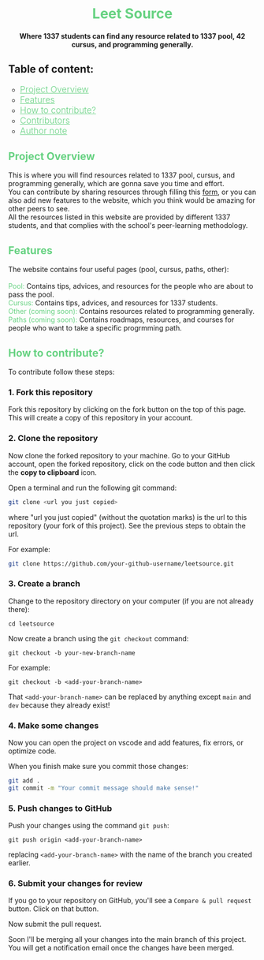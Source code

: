 <div align="center">
<h1 style="color: rgb(103, 210, 130)">Leet Source</h1>
<h4>Where 1337 students can find any resource related to 1337 pool, 42 cursus, and programming generally.</h4>
</div>
<div>
<h2>Table of content:</h2>
<ul style="list-style: circle">
<li><a style="color: rgb(103, 210, 130); font-weight: 300; font-size: 1.1rem" href="#overview">Project Overview</a></li>
<li><a style="color: rgb(103, 210, 130); font-weight: 300; font-size: 1.1rem" href="#featurea">Features</a></li>
<li><a style="color: rgb(103, 210, 130); font-weight: 300; font-size: 1.1rem" href="#contribute">How to contribute?</a></li>
<li><a style="color: rgb(103, 210, 130); font-weight: 300; font-size: 1.1rem" href="/okeh">Contributors</a></li>
<li><a style="color: rgb(103, 210, 130); font-weight: 300; font-size: 1.1rem" href="/okeh">Author note</a></li>
</ul>
</div>

<div id="#overview">
<h2 style="color: rgb(103, 210, 130)">Project Overview</h2>
<p>This is where you will find resources related to 1337 pool, cursus, and programming generally, which are gonna save you time and effort.<br />You can contribute by sharing resources through filling this <a href="https://docs.google.com/forms/d/e/1FAIpQLScYmjB0-J9PVDfjYXN8T7Jx65IMQDm-zImYK6sNWfDfGV55_A/viewform?usp=sf_link" tarrget="_blank">form</a>, or you can also add new features to the website, which you think would be amazing for other peers to see.<br />
All the resources listed in this website are provided by different 1337 students, and that complies with the school's peer-learning methodology.
</p>
</div>

<div id="#featurea">
<h2 style="color: rgb(103, 210, 130)">Features</h2>
<p>The website contains four useful pages (pool, cursus, paths, other):<br /><br />
<span style="color: rgb(103, 210, 130)">Pool: </span> Contains tips, advices, and resources for the people who are about to pass the pool.<br />
<span style="color: rgb(103, 210, 130)">Cursus: </span> Contains tips, advices, and resources for 1337 students.<br />
<span style="color: rgb(103, 210, 130)">Other (coming soon): </span> Contains resources related to programming generally.<br />
<span style="color: rgb(103, 210, 130)">Paths (coming soon): </span> Contains roadmaps, resources, and courses for people who want to take a specific progrmming path.<br />
</p>
</div>

<div id="#contribute">
<h2 style="color: rgb(103, 210, 130)">How to contribute?</h2>

<p>To contribute follow these steps:</p>

### 1. Fork this repository

Fork this repository by clicking on the fork button on the top of this page.
This will create a copy of this repository in your account.

### 2. Clone the repository


Now clone the forked repository to your machine. Go to your GitHub account, open the forked repository, click on the code button and then click the **copy to clipboard** icon.

Open a terminal and run the following git command:

```bash
git clone <url you just copied>
```

where "url you just copied" (without the quotation marks) is the url to this repository (your fork of this project). See the previous steps to obtain the url.

For example:

```bash
git clone https://github.com/your-github-username/leetsource.git
```

### 3. Create a branch

Change to the repository directory on your computer (if you are not already there):

```
cd leetsource
```

Now create a branch using the `git checkout` command:

```
git checkout -b your-new-branch-name
```

For example:

```
git checkout -b <add-your-branch-name>
```

That `<add-your-branch-name>` can be replaced by anything except `main` and `dev` because they already exist!

### 4. Make some changes

Now you can open the project on vscode and add features, fix errors, or optimize code.

When you finish make sure you commit those changes:

```bash
git add .
git commit -m "Your commit message should make sense!"
```

### 5. Push changes to GitHub

Push your changes using the command `git push`:

```
git push origin <add-your-branch-name>
```

replacing `<add-your-branch-name>` with the name of the branch you created earlier.

### 6. Submit your changes for review

If you go to your repository on GitHub, you'll see a `Compare & pull request` button. Click on that button.

Now submit the pull request.

Soon I'll be merging all your changes into the main branch of this project. You will get a notification email once the changes have been merged.
</p>
</div>

